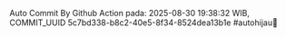 Auto Commit By Github Action pada: 2025-08-30 19:38:32 WIB, COMMIT_UUID 5c7bd338-b8c2-40e5-8f34-8524dea13b1e #autohijau🗿
